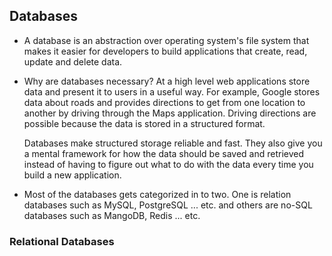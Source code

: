 ## Databases

- A database is an abstraction over operating system's file system that makes it easier for developers to build applications that create, read, update and delete data.

- Why are databases necessary? At a high level web applications store data and present it to users in a useful way. For example, Google stores data about roads and provides directions to get from one location to another by driving through the Maps application. Driving directions are possible because the data is stored in a structured format.

  Databases make structured storage reliable and fast. They also give you a mental framework for how the data should be saved and retrieved instead of having to figure out what to do with the data every time you build a new application.
  
- Most of the databases gets categorized in to two. One is relation databases such as MySQL, PostgreSQL ... etc. and others are no-SQL databases such as MangoDB, Redis ... etc.

### Relational Databases
